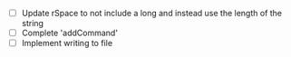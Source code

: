 - [ ] Update rSpace to not include a long and instead use the length of the string
- [ ] Complete 'addCommand'
- [ ] Implement writing to file
